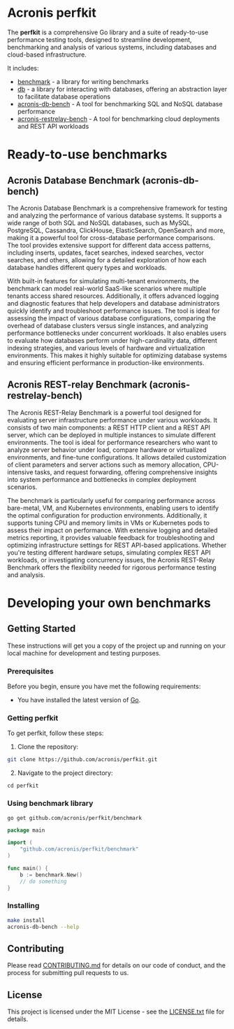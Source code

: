# Acronis perfkit

The **perfkit** is a comprehensive Go library and a suite of ready-to-use performance testing tools, designed to streamline development, benchmarking and analysis of various systems, including databases and cloud-based infrastructure.

It includes:
* [benchmark](benchmark) - a library for writing benchmarks
* [db](db) - a library for interacting with databases, offering an abstraction layer to facilitate database operations
* [acronis-db-bench](acronis-db-bench) - A tool for benchmarking SQL and NoSQL database performance
* [acronis-restrelay-bench](acronis-restrelay-bench) - A tool for benchmarking cloud deployments and REST API workloads

# Ready-to-use benchmarks

## Acronis Database Benchmark (acronis-db-bench)

The Acronis Database Benchmark is a comprehensive framework for testing and analyzing the performance of various database systems. It supports a wide range of both SQL and NoSQL databases, such as MySQL, PostgreSQL, Cassandra, ClickHouse, ElasticSearch, OpenSearch and more, making it a powerful tool for cross-database performance comparisons. The tool provides extensive support for different data access patterns, including inserts, updates, facet searches, indexed searches, vector searches, and others, allowing for a detailed exploration of how each database handles different query types and workloads.

With built-in features for simulating multi-tenant environments, the benchmark can model real-world SaaS-like scenarios where multiple tenants access shared resources. Additionally, it offers advanced logging and diagnostic features that help developers and database administrators quickly identify and troubleshoot performance issues. The tool is ideal for assessing the impact of various database configurations, comparing the overhead of database clusters versus single instances, and analyzing performance bottlenecks under concurrent workloads. It also enables users to evaluate how databases perform under high-cardinality data, different indexing strategies, and various levels of hardware and virtualization environments. This makes it highly suitable for optimizing database systems and ensuring efficient performance in production-like environments.

## Acronis REST-relay Benchmark (acronis-restrelay-bench)

The Acronis REST-Relay Benchmark is a powerful tool designed for evaluating server infrastructure performance under various workloads. It consists of two main components: a REST HTTP client and a REST API server, which can be deployed in multiple instances to simulate different environments. The tool is ideal for performance researchers who want to analyze server behavior under load, compare hardware or virtualized environments, and fine-tune configurations. It allows detailed customization of client parameters and server actions such as memory allocation, CPU-intensive tasks, and request forwarding, offering comprehensive insights into system performance and bottlenecks in complex deployment scenarios.

The benchmark is particularly useful for comparing performance across bare-metal, VM, and Kubernetes environments, enabling users to identify the optimal configuration for production environments. Additionally, it supports tuning CPU and memory limits in VMs or Kubernetes pods to assess their impact on performance. With extensive logging and detailed metrics reporting, it provides valuable feedback for troubleshooting and optimizing infrastructure settings for REST API-based applications. Whether you're testing different hardware setups, simulating complex REST API workloads, or investigating concurrency issues, the Acronis REST-Relay Benchmark offers the flexibility needed for rigorous performance testing and analysis.

# Developing your own benchmarks

## Getting Started

These instructions will get you a copy of the project up and running on your local machine for development and testing purposes.

### Prerequisites

Before you begin, ensure you have met the following requirements:
* You have installed the latest version of [Go](https://golang.org/dl/).

### Getting perfkit

To get perfkit, follow these steps:

1. Clone the repository:
```bash
git clone https://github.com/acronis/perfkit.git
```

2. Navigate to the project directory:

`cd perfkit`

### Using benchmark library

`go get github.com/acronis/perfkit/benchmark`

```go
package main

import (
    "github.com/acronis/perfkit/benchmark"
)

func main() {
	b := benchmark.New()
	// do something
}
```

### Installing

```bash
make install
acronis-db-bench --help
```

## Contributing

Please read [CONTRIBUTING.md](CONTRIBUTING.md) for details on our code of conduct, and the process for submitting pull requests to us.

## License

This project is licensed under the MIT License - see the [LICENSE.txt](LICENSE.txt) file for details.